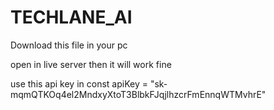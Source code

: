 # TECHLANE_AI

Download this file in your pc 

open in live server then it will work fine 

use this api key in const apiKey = "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" 
